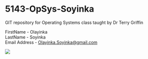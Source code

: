 # 5143-OpSys-Soyinka
GIT repository for Operating Systems class taught by Dr Terry Griffin


FirstName - Olayinka  
LastName - Soyinka  
Email Address - Olayinka.Soyinka@gmail.com


![](https://raw.githubusercontent.com/Yinkular/5143-OpSys-Soyinka/master/ProfilePicture.png)
